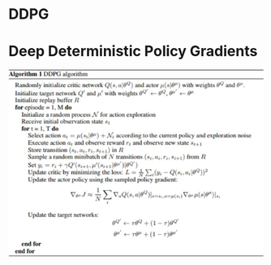 # DDPG

#              Deep Deterministic Policy Gradients

![alt text](https://github.com/Aktharnvdv/DDPG/blob/main/ddpg.PNG)
